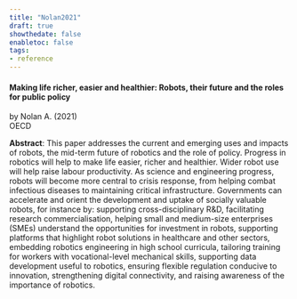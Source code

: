 ```yaml
---
title: "Nolan2021"
draft: true
showthedate: false
enabletoc: false
tags:
- reference
---
```


#### **Making life richer, easier and healthier: Robots, their future and the roles for public policy**     
by Nolan A. (2021)         
OECD      

**Abstract**:  This paper addresses the current and emerging uses and impacts of robots, the mid-term future of robotics and the role of policy. Progress in robotics will help to make life easier, richer and healthier. Wider robot use will help raise labour productivity. As science and engineering progress, robots will become more central to crisis response, from helping combat infectious diseases to maintaining critical infrastructure. Governments can accelerate and orient the development and uptake of socially valuable robots, for instance by: supporting cross-disciplinary R&amp;D, facilitating research commercialisation, helping small and medium-size enterprises (SMEs) understand the opportunities for investment in robots, supporting platforms that highlight robot solutions in healthcare and other sectors, embedding robotics engineering in high school curricula, tailoring training for workers with vocational-level mechanical skills, supporting data development useful to robotics, ensuring flexible regulation conducive to innovation, strengthening digital connectivity, and raising awareness of the importance of robotics.

